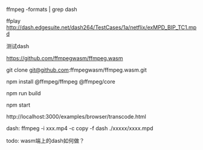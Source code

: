 ffmpeg -formats | grep dash

ffplay  http://dash.edgesuite.net/dash264/TestCases/1a/netflix/exMPD_BIP_TC1.mpd

测试dash




https://github.com/ffmpegwasm/ffmpeg.wasm


git clone git@github.com:ffmpegwasm/ffmpeg.wasm.git


npm install @ffmpeg/ffmpeg @ffmpeg/core

npm run build

npm start


http://localhost:3000/examples/browser/transcode.html



dash:
ffmpeg -i xxx.mp4 -c copy -f dash ./xxxxx/xxxx.mpd


todo:
wasm端上的dash如何做？



